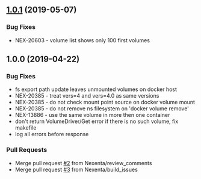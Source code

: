 
<a name="1.0.1"></a>
## [1.0.1](https://github.com/Nexenta/go-nexentastor/compare/1.0.0...1.0.1) (2019-05-07)

### Bug Fixes

* NEX-20603 - volume list shows only 100 first volumes


<a name="1.0.0"></a>
## 1.0.0 (2019-04-22)

### Bug Fixes

* fs export path update leaves unmounted volumes on docker host
* NEX-20385 - treat vers=4 and vers=4.0 as same versions
* NEX-20385 - do not check mount point source on docker volume mount
* NEX-20385 - do not remove ns filesystem on 'docker volume remove'
* NEX-13886 - use the same volume in more then one container
* don't return VolumeDriver/Get error if there is no such volume, fix makefile
* log all errors before response

### Pull Requests

* Merge pull request [#2](https://github.com/Nexenta/go-nexentastor/issues/2) from Nexenta/review_comments
* Merge pull request [#3](https://github.com/Nexenta/go-nexentastor/issues/3) from Nexenta/build_issues

